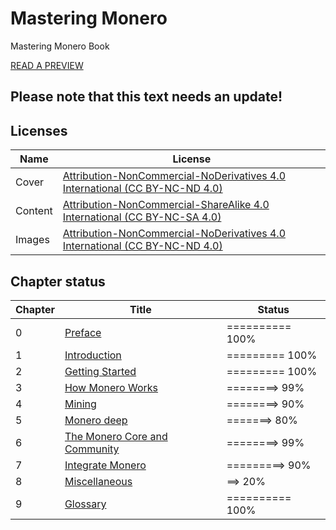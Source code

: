 # Mastering Monero
Mastering Monero Book

[READ A PREVIEW](https://masteringmonero.com/book/preview.pdf)

## Please note that this text needs an update!

## Licenses

Name | License
--- | --- 
Cover |[Attribution-NonCommercial-NoDerivatives 4.0 International (CC BY-NC-ND 4.0)](https://creativecommons.org/licenses/by-nc-nd/4.0/)
Content | [Attribution-NonCommercial-ShareAlike 4.0 International (CC BY-NC-SA 4.0)](https://creativecommons.org/licenses/by-nc-sa/4.0/)
Images | [Attribution-NonCommercial-NoDerivatives 4.0 International (CC BY-NC-ND 4.0)](https://creativecommons.org/licenses/by-nc-nd/4.0/)

## Chapter status

Chapter | Title | Status
--- | --- | ---
0 | [Preface](https://github.com/monerobook/monerobook/blob/master/chapters/preface.md) | ========== 100%
1 | [Introduction](https://github.com/monerobook/monerobook/blob/master/chapters/1.md) | ========= 100%
2 | [Getting Started](https://github.com/monerobook/monerobook/blob/master/chapters/2.md) | ========= 100%
3 | [How Monero Works](https://github.com/monerobook/monerobook/blob/master/chapters/3.md) | ========> 99%
4 | [Mining](https://github.com/monerobook/monerobook/blob/master/chapters/4.md) | ========> 90%
5 | [Monero deep](https://github.com/monerobook/monerobook/blob/master/chapters/6.md) | =======> 80%
6 | [The Monero Core and Community](https://github.com/monerobook/monerobook/blob/master/chapters/5.md) | ========> 99%
7 | [Integrate Monero](https://github.com/monerobook/monerobook/blob/master/chapters/8.md) | =========> 90%
8 | [Miscellaneous](https://github.com/monerobook/monerobook/blob/master/chapters/9.md) | ==> 20%
9 | [Glossary](https://github.com/monerobook/monerobook/blob/master/chapters/glossary.md) | ========== 100%

